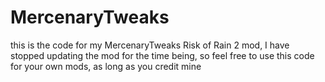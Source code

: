 # MercenaryTweaks
this is the code for my MercenaryTweaks Risk of Rain 2 mod, I have stopped updating the mod for the time being, so feel free to use this code for your own mods, as long as you credit mine

